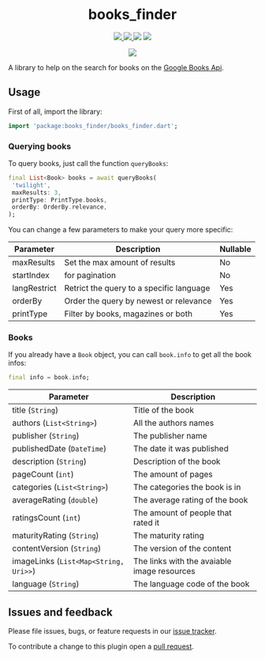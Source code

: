 <div>
  <h1 align="center">books_finder</h1>
  <p align="center" >
    <a title="Discord" href="https://discord.gg/674gpDQUVq">
      <img src="https://img.shields.io/discord/809528329337962516?label=discord&logo=discord" />
    </a>
    <a title="Pub" href="https://pub.dartlang.org/packages/books_finder" >
      <img src="https://img.shields.io/pub/v/books_finder.svg?style=popout&include_prereleases" />
    </a>
    <a title="Github License">
      <img src="https://img.shields.io/github/license/bdlukaa/books_finder" />
    </a>
    <a title="PRs are welcome">
      <img src="https://img.shields.io/badge/PRs-welcome-brightgreen.svg" />
    </a>
  <div>
  <p align="center">
    <a title="Buy me a coffee" href="https://www.buymeacoffee.com/bdlukaa">
      <img src="https://img.buymeacoffee.com/button-api/?text=Buy me a coffee&emoji=&slug=bdlukaa&button_colour=FF5F5F&font_colour=ffffff&font_family=Lato&outline_colour=000000&coffee_colour=FFDD00">
    </a>
  </p>
</div>

A library to help on the search for books on the [Google Books Api](https://developers.google.com/books/docs/v1/using).

## Usage

First of all, import the library:

```dart
import 'package:books_finder/books_finder.dart';
```

### Querying books

To query books, just call the function `queryBooks`:

```dart
final List<Book> books = await queryBooks(
 'twilight',
 maxResults: 3,
 printType: PrintType.books,
 orderBy: OrderBy.relevance,
);
```

You can change a few parameters to make your query more specific:

| Parameter    | Description                              | Nullable |
| ------------ | ---------------------------------------- | -------- |
| maxResults   | Set the max amount of results            | No       |
| startIndex   | for pagination                           | No       |
| langRestrict | Retrict the query to a specific language | Yes      |
| orderBy      | Order the query by newest or relevance   | Yes      |
| printType    | Filter by books, magazines or both       | Yes      |

### Books

If you already have a `Book` object, you can call `book.info` to get all the book infos:

```dart
final info = book.info;
```

| Parameter                             | Description                                 |
| ------------------------------------- | ------------------------------------------- |
| title (`String`)                      | Title of the book                           |
| authors (`List<String>`)              | All the authors names                       |
| publisher (`String`)                  | The publisher name                          |
| publishedDate (`DateTime`)            | The date it was published                   |
| description (`String`)                | Description of the book                     |
| pageCount (`int`)                     | The amount of pages                         |
| categories (`List<String>`)           | The categories the book is in               |
| averageRating (`double`)              | The average rating of the book              |
| ratingsCount (`int`)                  | The amount of people that rated it          |
| maturityRating (`String`)             | The maturity rating                         |
| contentVersion (`String`)             | The version of the content                  |
| imageLinks (`List<Map<String, Uri>>`) | The links with the avaiable image resources |
| language (`String`)                   | The language code of the book               |

## Issues and feedback

Please file issues, bugs, or feature requests in our [issue tracker](https://github.com/bdlukaa/books_finder/issues/new).

To contribute a change to this plugin open a [pull request](https://github.com/bdlukaa/books_finder/pulls).
